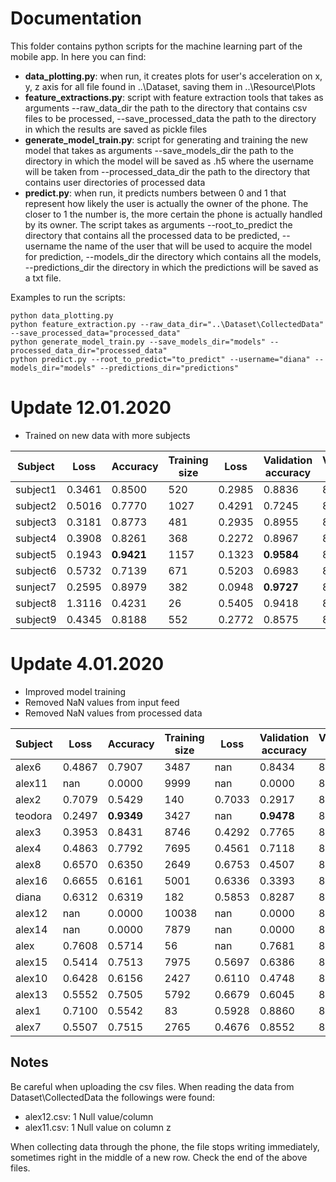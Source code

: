 # Documentation
This folder contains python scripts for the machine learning part of the mobile app. In here you can find:
- **data_plotting.py**: when run, it creates plots for user's acceleration on x, y, z axis for all file found in ..\Dataset, saving them in ..\Resource\Plots
- **feature_extractions.py**: script with feature extraction tools that takes as arguments --raw_data_dir the path to the directory that contains csv files to be processed, --save_processed_data the path to the directory in which the results are saved as pickle files
- **generate_model_train.py**: script for generating and training the new model that takes as arguments --save_models_dir the path to the directory in which the model will be saved as <username>.h5 where the username will be taken from --processed_data_dir the path to the directory that contains user directories of processed data
- **predict.py**: when run, it predicts numbers between 0 and 1 that represent how likely the user is actually the owner of the phone. The closer to 1 the number is, the more certain the phone is actually handled by its owner. The script takes as arguments --root_to_predict the directory that contains all the processed data to be predicted, --username the name of the user that will be used to acquire the model for prediction, --models_dir the directory which contains all the models, --predictions_dir the directory in which the predictions will be saved as a txt file.
  
Examples to run the scripts:
```
python data_plotting.py
python feature_extraction.py --raw_data_dir="..\Dataset\CollectedData" --save_processed_data="processed_data"
python generate_model_train.py --save_models_dir="models" --processed_data_dir="processed_data"
python predict.py --root_to_predict="to_predict" --username="diana" --models_dir="models" --predictions_dir="predictions"
```

# Update 12.01.2020
- Trained on new data with more subjects 

|Subject|Loss|Accuracy|Training size|Loss|Validation accuracy|Validation size|
|---|---|---|--|---|---|---|
|subject1|0.3461|0.8500|520|0.2985|0.8836|842|
|subject2|0.5016|0.7770|1027|0.4291|0.7245|842|
|subject3|0.3181|0.8773|481|0.2935|0.8955|842|
|subject4|0.3908|0.8261|368|0.2272|0.8967|842|
|subject5|0.1943|**0.9421**|1157|0.1323|**0.9584**|842|
|subject6|0.5732|0.7139|671|0.5203|0.6983|842|
|sunject7|0.2595|0.8979|382|0.0948|**0.9727**|842|
|subject8|1.3116|0.4231|26|0.5405|0.9418|842|
|subject9|0.4345|0.8188|552|0.2772|0.8575|842|

# Update 4.01.2020
- Improved model training
- Removed NaN values from input feed
- Removed NaN values from processed data

|Subject|Loss|Accuracy|Training size|Loss|Validation accuracy|Validation size|
|---|---|---|--|---|---|---|
|alex6|0.4867|0.7907|3487|nan|0.8434|8220|
|alex11|nan|0.0000|9999|nan|0.0000|8220|
|alex2|0.7079|0.5429|140|0.7033|0.2917|8220|
|teodora|0.2497|**0.9349**|3427|nan|**0.9478**|8220|
|alex3|0.3953|0.8431|8746|0.4292|0.7765|8220|
|alex4|0.4863|0.7792|7695|0.4561|0.7118|8220|
|alex8|0.6570|0.6350|2649|0.6753|0.4507|8220|
|alex16|0.6655|0.6161|5001|0.6336|0.3393|8220|
|diana|0.6312|0.6319|182|0.5853|0.8287|8220|
|alex12|nan|0.0000|10038|nan|0.0000|8220|
|alex14|nan|0.0000|7879|nan|0.0000|8220|
|alex|0.7608|0.5714|56|nan|0.7681|8220|
|alex15|0.5414|0.7513|7975|0.5697|0.6386|8220|
|alex10|0.6428|0.6156|2427|0.6110|0.4748|8220|
|alex13|0.5552|0.7505|5792|0.6679|0.6045|8220|
|alex1|0.7100|0.5542|83|0.5928|0.8860|8220|
|alex7|0.5507|0.7515|2765|0.4676|0.8552|8220|

## Notes
Be careful when uploading the csv files. When reading the data from Dataset\CollectedData the followings were found:
- alex12.csv: 1 Null value/column
- alex11.csv: 1 Null value on column z

When collecting data through the phone, the file stops writing immediately, sometimes right in the middle of a new row. Check the end of the above files.
